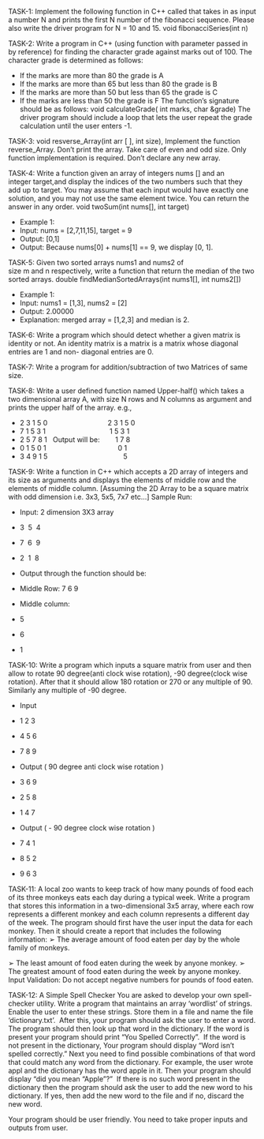 TASK-1:
Implement the following function in C++ called that takes in as input a number N and prints the
first N number of the fibonacci sequence. Please also write the driver program for N = 10 and 15.
void fibonacciSeries(int n)

TASK-2:
Write a program in C++ (using function with parameter passed in by reference) for finding the
character grade against marks out of 100. The character grade is determined as follows:
- If the marks are more than 80 the grade is A
- If the marks are more than 65 but less than 80 the grade is B
- If the marks are more than 50 but less than 65 the grade is C
- If the marks are less than 50 the grade is F
The function’s signature should be as follows:
void calculateGrade( int marks, char &grade)
The driver program should include a loop that lets the user repeat the grade calculation until the
user enters -1.

TASK-3:
void resverse_Array(int arr [ ], int size), Implement the function reverse_Array. Don’t print the array.
Take care of even and odd size. Only function implementation is required. Don’t declare any new array.

TASK-4:
Write a function given an array of integers nums [] and an integer target,and display the indices of the two
numbers such that they add up to target.
You may assume that each input would have exactly one solution, and you may not use the same element
twice.
You can return the answer in any order.
void twoSum(int nums[], int target)
- Example 1:
- Input: nums = [2,7,11,15], target = 9
- Output: [0,1]
- Output: Because nums[0] + nums[1] == 9, we display [0, 1].

TASK-5:
Given two sorted arrays nums1 and nums2 of size m and n respectively, write a function that return the
median of the two sorted arrays.
double findMedianSortedArrays(int nums1[], int nums2[])
- Example 1:
- Input: nums1 = [1,3], nums2 = [2]
- Output: 2.00000
- Explanation: merged array = [1,2,3] and median is 2.

TASK-6:
Write a program which should detect whether a given matrix is identity or not.
An identity matrix is a matrix is a matrix whose diagonal entries are 1 and non-
diagonal entries are 0.

TASK-7:
Write a program for addition/subtraction of two Matrices of same size.

TASK-8:
Write a user defined function named Upper-half() which takes a two dimensional array A, with
size N rows and N columns as argument and prints the upper half of the array.
e.g.,
- 2 3 1 5 0                               2 3 1 5 0
- 7 1 5 3 1                                 1 5 3 1
- 2 5 7 8 1   Output will be:                 1 7 8
- 0 1 5 0 1                                     0 1
- 3 4 9 1 5                                       5

TASK-9:
Write a function in C++ which accepts a 2D array of integers and its size as arguments and
displays the elements of middle row and the elements of middle column.
[Assuming the 2D Array to be a square matrix with odd dimension i.e. 3x3, 5x5, 7x7 etc...]
Sample Run:
- Input: 2 dimension 3X3 array
- 3  5  4
- 7  6  9
- 2  1  8

- Output through the function should be:
- Middle Row: 7 6 9

- Middle column:  
- 5
- 6
- 1

TASK-10:
Write a program which inputs a square matrix from user and then allow to rotate 90
degree(anti clock wise rotation), -90 degree(clock wise rotation). After that it should
allow 180 rotation or 270 or any multiple of 90. Similarly any multiple of -90 degree.

- Input
- 1 2 3
- 4 5 6
- 7 8 9

- Output ( 90 degree anti clock wise rotation )
- 3 6 9
- 2 5 8
- 1 4 7

- Output ( - 90 degree clock wise rotation )
- 7 4 1
- 8 5 2
- 9 6 3

TASK-11:
A local zoo wants to keep track of how many
pounds of food each of its three monkeys eats each
day during a typical week. Write a program that
stores this information in a two-dimensional 3x5
array, where each row represents a different
monkey and each column represents a different
day of the week. The program should first have the
user input the data for each monkey. Then it should
create a report that includes the following
information:
➢ The average amount of food eaten per day by
the whole family of monkeys.

➢ The least amount of food eaten during the week
by anyone monkey.
➢ The greatest amount of food eaten during the
week by anyone monkey. Input Validation: Do not
accept negative numbers for pounds of food eaten.

TASK-12:
A Simple Spell Checker
You are asked to develop your own spell-checker
utility. Write a program that maintains an array
‘wordlist’ of strings. Enable the user to enter these
strings. Store them in a file and name the file
‘dictionary.txt’.  After this, your program should ask
the user to enter a word. The program should then
look up that word in the dictionary. If the word is
present your program should print “You Spelled
Correctly”. 
If the word is not present in the dictionary, Your
program should display “Word isn’t spelled
correctly.” Next you need to find possible
combinations of that word that could match any
word from the dictionary. For example, the user
wrote appl and the dictionary has the word apple in
it. Then your program should display “did you mean
“Apple”?”  If there is no such word present in the
dictionary then the program should ask the user to
add the new word to his dictionary. If yes, then add
the new word to the file and if no, discard the new
word.

Your program should be user friendly. You need to
take proper inputs and outputs from user.
